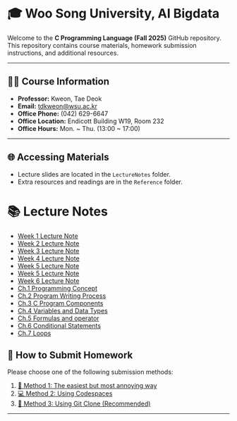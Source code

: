 # 🎓 Woo Song University, AI Bigdata
Welcome to the **C Programming Language (Fall 2025)** GitHub repository.  
This repository contains course materials, homework submission instructions, and additional resources.  

---

## 👨‍🏫 Course Information
- **Professor:** Kweon, Tae Deok  
- **Email:** [tdkweon@wsu.ac.kr](mailto:tdkweon@wsu.ac.kr)  
- **Office Phone:** (042) 629-6647  
- **Office Location:** Endicott Building W19, Room 232  
- **Office Hours:** Mon. ~ Thu. (13:00 ~ 17:00)  

---

## 🌐 Accessing Materials
- Lecture slides are located in the `LectureNotes` folder.  
- Extra resources and readings are in the `Reference` folder.  

# 📚 Lecture Notes
- [Week 1 Lecture Note](./LectureNotes/W1.pdf)
- [Week 2 Lecture Note](./LectureNotes/W2.pdf)
- [Week 3 Lecture Note](./LectureNotes/W3.pdf)
- [Week 4 Lecture Note](./LectureNotes/W4.pdf)
- [Week 5 Lecture Note](./LectureNotes/W5.pdf)
- [Week 5 Lecture Note](./LectureNotes/W6.pdf)
- [Week 6 Lecture Note](./LectureNotes/W7.pdf)
- [Ch.1 Programming Concept](./LectureNotes/Ch.1%20Programming%20concept.pdf)
- [Ch.2 Program Writing Process](./LectureNotes/Ch.2%20Program%20Writing%20Process.pdf)
- [Ch.3 C Program Components](./LectureNotes/Ch.3%20C%20Program%20Components.pdf)
- [Ch.4 Variables and Data Types](./LectureNotes/Ch.4%20Variables%20and%20Data%20Types.pdf)
- [Ch.5 Formulas and operator](./LectureNotes/Ch.5%20Formulas%20and%20operator.pdf)
- [Ch.6 Conditional Statements](./LectureNotes/Ch.6%20Conditional%20Statements.pdf)
- [Ch.7 Loops](./LectureNotes/Ch.7%20Loops.pdf)
 

## 📝 How to Submit Homework
Please choose one of the following submission methods:

1. [📄 Method 1: The easiest but most annoying way](./markup/method1.md)  
2. [💻 Method 2: Using Codespaces](./markup/method2.md)  
3. [🔗 Method 3: Using Git Clone (Recommended)](./markup/method3.md)  

---
